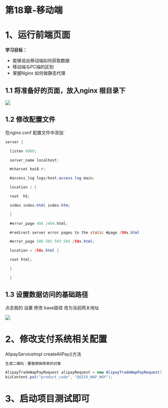 # 第18章-移动端

# 1、运行前端页面

**学习目标：**

-   能够说出移动端如何获取数据
-   移动端与PC端的区别
-   掌握Nginx 如何做静态代理

## 1.1 将准备好的页面，放入nginx 根目录下

![](image/image_nTmdNalMZH.png)

## 1.2 修改配置文件

在nginx.conf 配置文件中添加\`

```java
server {

  listen 8989;

  server_name localhost;

  #charset koi8-r;

  #access_log logs/host.access.log main;

  location / {

  root  h5;

  index index.html index.htm;

  }

  #error_page 404 /404.html;

  #redirect server error pages to the static #page /50x.html

  #error_page 500 502 503 504 /50x.html;

  location = /50x.html {

  root html;

  } 

  }
```



## 1.3 设置数据访问的基础路径

点击我的 设置 修改 base路径 改为当前网关地址

![](image/image_3Mma5wSJoc.png)

# 2、修改支付系统相关配置

AlipayServiceImpl createAliPay()方法

```java
生成二维码：要替换掉原来的对象

AlipayTradeWapPayRequest alipayRequest = new AlipayTradeWapPayRequest();
bizContent.put("product_code", "QUICK_WAP_WAY");
```



# 3、启动项目测试即可


